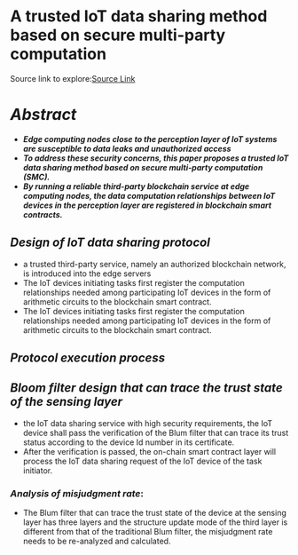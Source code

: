# A trusted IoT data sharing method based on secure multi-party computation
Source link to explore:[Source Link](https://journalofcloudcomputing.springeropen.com/articles/10.1186/s13677-024-00704-x)

# *Abstract*
- ***Edge computing nodes close to the perception layer of IoT systems are susceptible to data leaks and unauthorized access*** 
- ***To address these security concerns, this paper proposes a trusted IoT data sharing method based on secure multi-party computation (SMC).*** 
- ***By running a reliable third-party blockchain service at edge computing nodes, the data computation relationships between IoT devices in the perception layer are registered in blockchain smart contracts.***

## *Design of IoT data sharing protocol*
- a trusted third-party service, namely an authorized blockchain network, is introduced into the edge servers
- The IoT devices initiating tasks first register the computation relationships needed among participating IoT devices in the form of arithmetic circuits to the blockchain smart contract.
- The IoT devices initiating tasks first register the computation relationships needed among participating IoT devices in the form of arithmetic circuits to the blockchain smart contract.



## *Protocol execution process*
## *Bloom filter design that can trace the trust state of the sensing layer*
- the IoT data sharing service with high security requirements, the IoT device shall pass the verification of the Blum filter that can trace its trust status according to the device Id number in its certificate.
- After the verification is passed, the on-chain smart contract layer will process the IoT data sharing request of the IoT device of the task initiator.

### *Analysis of misjudgment rate*:
- The Blum filter that can trace the trust state of the device at the sensing layer has three layers and the structure update mode of the third layer is different from that of the traditional Blum filter, the misjudgment rate needs to be re-analyzed and calculated.
